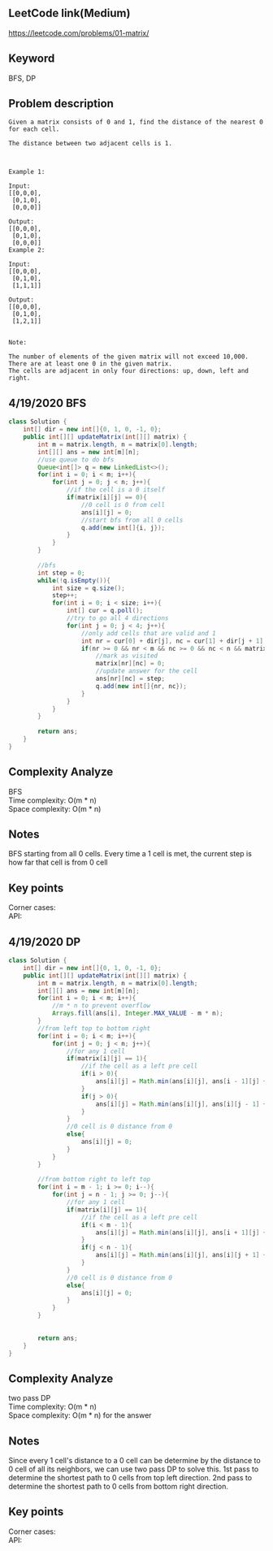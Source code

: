 ## LeetCode link(Medium)
https://leetcode.com/problems/01-matrix/

## Keyword
BFS, DP

## Problem description
```
Given a matrix consists of 0 and 1, find the distance of the nearest 0 for each cell.

The distance between two adjacent cells is 1.

 

Example 1:

Input:
[[0,0,0],
 [0,1,0],
 [0,0,0]]

Output:
[[0,0,0],
 [0,1,0],
 [0,0,0]]
Example 2:

Input:
[[0,0,0],
 [0,1,0],
 [1,1,1]]

Output:
[[0,0,0],
 [0,1,0],
 [1,2,1]]
 

Note:

The number of elements of the given matrix will not exceed 10,000.
There are at least one 0 in the given matrix.
The cells are adjacent in only four directions: up, down, left and right.
```
## 4/19/2020 BFS

```java
class Solution {
    int[] dir = new int[]{0, 1, 0, -1, 0};
    public int[][] updateMatrix(int[][] matrix) {
        int m = matrix.length, n = matrix[0].length;
        int[][] ans = new int[m][n];
        //use queue to do bfs
        Queue<int[]> q = new LinkedList<>();
        for(int i = 0; i < m; i++){
            for(int j = 0; j < n; j++){
                //if the cell is a 0 itself
                if(matrix[i][j] == 0){
                    //0 cell is 0 from cell
                    ans[i][j] = 0;
                    //start bfs from all 0 cells
                    q.add(new int[]{i, j});
                }
            }
        }
        
        //bfs
        int step = 0;
        while(!q.isEmpty()){
            int size = q.size();
            step++;
            for(int i = 0; i < size; i++){
                int[] cur = q.poll();
                //try to go all 4 directions
                for(int j = 0; j < 4; j++){
                    //only add cells that are valid and 1
                    int nr = cur[0] + dir[j], nc = cur[1] + dir[j + 1];
                    if(nr >= 0 && nr < m && nc >= 0 && nc < n && matrix[nr][nc] == 1){
                        //mark as visited
                        matrix[nr][nc] = 0;
                        //update answer for the cell
                        ans[nr][nc] = step;
                        q.add(new int[]{nr, nc});
                    }
                }
            }
        }
        
        return ans;
    }
}
```

## Complexity Analyze
BFS\
Time complexity: O(m * n)\
Space complexity: O(m * n)

## Notes
BFS starting from all 0 cells. Every time a 1 cell is met, the current step is how far that cell is from 0 cell

## Key points
Corner cases: \
API:


## 4/19/2020 DP

```java
class Solution {
    int[] dir = new int[]{0, 1, 0, -1, 0};
    public int[][] updateMatrix(int[][] matrix) {
        int m = matrix.length, n = matrix[0].length;
        int[][] ans = new int[m][n];
        for(int i = 0; i < m; i++){
            //m * n to prevent overflow
            Arrays.fill(ans[i], Integer.MAX_VALUE - m * n);
        }
        //from left top to bottom right
        for(int i = 0; i < m; i++){
            for(int j = 0; j < n; j++){
                //for any 1 cell
                if(matrix[i][j] == 1){
                    //if the cell as a left pre cell
                    if(i > 0){
                        ans[i][j] = Math.min(ans[i][j], ans[i - 1][j] + 1);
                    }  
                    if(j > 0){
                        ans[i][j] = Math.min(ans[i][j], ans[i][j - 1] + 1);
                    }
                }
                //0 cell is 0 distance from 0
                else{
                    ans[i][j] = 0;
                }
            }
        }
        
        //from bottom right to left top
        for(int i = m - 1; i >= 0; i--){
            for(int j = n - 1; j >= 0; j--){
                //for any 1 cell
                if(matrix[i][j] == 1){
                    //if the cell as a left pre cell
                    if(i < m - 1){
                        ans[i][j] = Math.min(ans[i][j], ans[i + 1][j] + 1);
                    }  
                    if(j < n - 1){
                        ans[i][j] = Math.min(ans[i][j], ans[i][j + 1] + 1);
                    }
                }
                //0 cell is 0 distance from 0
                else{
                    ans[i][j] = 0;
                }
            }
        }
        
        
        return ans;
    }
}
```

## Complexity Analyze
two pass DP\
Time complexity: O(m * n)\
Space complexity: O(m * n) for the answer

## Notes
Since every 1 cell's distance to a 0 cell can be determine by the distance to 0 cell of all its neighbors, we can use two pass DP to solve this. 1st pass to determine the shortest path to 0 cells from top left direction. 2nd pass to determine the shortest path to 0 cells from bottom right direction.

## Key points
Corner cases: \
API: